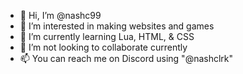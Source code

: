- 👋 Hi, I’m @nashc99
- 👀 I’m interested in making websites and games
- 🌱 I’m currently learning Lua, HTML, & CSS
- 💞️ I’m not looking to collaborate currently
- 📫 You can reach me on Discord using "@nashclrk"
